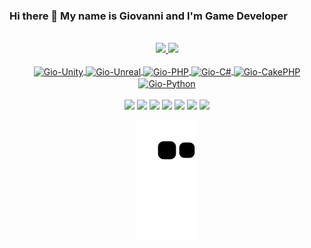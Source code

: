 ### Hi there 👋 My name is Giovanni and I'm Game Developer

</br>
<div align="center">
  <a href="https://github.com/gio-gamedev">
  <img height="180em" src="https://github-readme-stats.vercel.app/api?username=gio-gamedev&show_icons=true&theme=dracula&include_all_commits=true&count_private=true"/>
  <img height="180em" src="https://github-readme-stats.vercel.app/api/top-langs/?username=gio-gamedev&layout=compact&langs_count=7&theme=dracula"/>
</div>
  
  
<div align="center" style="display: inline_block"><br>
  <img align="center" alt="Gio-Unity" height="40" width="50" src="https://cdn.jsdelivr.net/gh/devicons/devicon/icons/unity/unity-original.svg">
  <img align="center" alt="Gio-Unreal" height="40" width="50" src="https://cdn.jsdelivr.net/gh/devicons/devicon/icons/unrealengine/unrealengine-original.svg">
  <img align="center" alt="Gio-PHP" height="40" width="50" src="https://cdn.jsdelivr.net/gh/devicons/devicon/icons/php/php-original.svg">
  <img align="center" alt="Gio-C#" height="40" width="50" src="https://cdn.jsdelivr.net/gh/devicons/devicon/icons/csharp/csharp-original.svg">
  <img align="center" alt="Gio-CakePHP" height="40" width="50" src="https://cdn.jsdelivr.net/gh/devicons/devicon/icons/cakephp/cakephp-original.svg">
  <img align="center" alt="Gio-Python" height="40" width="50" src="https://cdn.jsdelivr.net/gh/devicons/devicon/icons/python/python-original-wordmark.svg">
</div>

  </br>
<div align="center"> 
  <a href="https://www.instagram.com/gio_gamedev/" target="_blank"><img src="https://img.shields.io/badge/Instagram-E4405F?style=for-the-badge&logo=instagram&logoColor=white" target="_blank"></a>
  <a href="https://www.linkedin.com/in/giogamedev" target="_blank"><img src="https://img.shields.io/badge/LinkedIn-0077B5?style=for-the-badge&logo=linkedin&logoColor=white" target="_blank"></a>
 	<a href="https://www.twitch.tv/gio_gamedev" target="_blank"><img src="https://img.shields.io/badge/Twitch-9146FF?style=for-the-badge&logo=twitch&logoColor=white" target="_blank"></a>
 <a href="https://gio-gamedev.itch.io" target="_blank"><img src="https://img.shields.io/badge/Itch.io-FA5C5C?style=for-the-badge&logo=itchdotio&logoColor=white" target="_blank"></a> 
 <a href = "mailto:giovannis.mariano@gmail.com"><img src="https://img.shields.io/badge/-Gmail-%23333?style=for-the-badge&logo=gmail&logoColor=white" target="_blank"></a>
 <a href="https://linktr.ee/gio_gamedev" target="_blank"><img src="https://img.shields.io/badge/linktree-39E09B?style=for-the-badge&logo=linktree&logoColor=white" target="_blank"></a> 
 <a href="https://t.me/gio_gamedev" target="_blank"><img src="https://img.shields.io/badge/Telegram-2CA5E0?style=for-the-badge&logo=telegram&logoColor=white" target="_blank"></a> 

 ![Snake animation](https://github.com/xgiovannisx/xgiovannisx/blob/output/github-contribution-grid-snake.svg)
 
</div>
